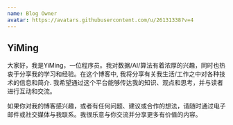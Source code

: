 ```yaml
---
name: Blog Owner
avatar: https://avatars.githubusercontent.com/u/26131338?v=4
---
```


## YiMing  

大家好，我是YiMing，一位程序员。我对数据/AI/算法有着浓厚的兴趣，同时也热衷于分享我的学习和经验。在这个博客中, 我将分享有关我生活/工作之中对各种技术的信息和简介. 我希望通过这个平台能够传达我的知识、观点和思考，并与读者进行互动和交流。  

如果你对我的博客感兴趣，或者有任何问题、建议或合作的想法，请随时通过电子邮件或社交媒体与我联系。我很乐意与你交流并分享更多有价值的内容。

